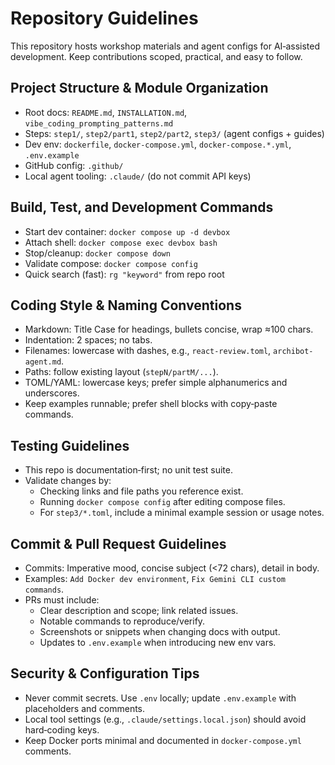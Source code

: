 # Repository Guidelines

This repository hosts workshop materials and agent configs for AI‑assisted development. Keep contributions scoped, practical, and easy to follow.

## Project Structure & Module Organization
- Root docs: `README.md`, `INSTALLATION.md`, `vibe_coding_prompting_patterns.md`
- Steps: `step1/`, `step2/part1`, `step2/part2`, `step3/` (agent configs + guides)
- Dev env: `dockerfile`, `docker-compose.yml`, `docker-compose.*.yml`, `.env.example`
- GitHub config: `.github/`
- Local agent tooling: `.claude/` (do not commit API keys)

## Build, Test, and Development Commands
- Start dev container: `docker compose up -d devbox`
- Attach shell: `docker compose exec devbox bash`
- Stop/cleanup: `docker compose down`
- Validate compose: `docker compose config`
- Quick search (fast): `rg "keyword"` from repo root

## Coding Style & Naming Conventions
- Markdown: Title Case for headings, bullets concise, wrap ≈100 chars.
- Indentation: 2 spaces; no tabs.
- Filenames: lowercase with dashes, e.g., `react-review.toml`, `archibot-agent.md`.
- Paths: follow existing layout (`stepN/partM/...`).
- TOML/YAML: lowercase keys; prefer simple alphanumerics and underscores.
- Keep examples runnable; prefer shell blocks with copy‑paste commands.

## Testing Guidelines
- This repo is documentation‑first; no unit test suite.
- Validate changes by:
  - Checking links and file paths you reference exist.
  - Running `docker compose config` after editing compose files.
  - For `step3/*.toml`, include a minimal example session or usage notes.

## Commit & Pull Request Guidelines
- Commits: Imperative mood, concise subject (<72 chars), detail in body.
- Examples: `Add Docker dev environment`, `Fix Gemini CLI custom commands`.
- PRs must include:
  - Clear description and scope; link related issues.
  - Notable commands to reproduce/verify.
  - Screenshots or snippets when changing docs with output.
  - Updates to `.env.example` when introducing new env vars.

## Security & Configuration Tips
- Never commit secrets. Use `.env` locally; update `.env.example` with placeholders and comments.
- Local tool settings (e.g., `.claude/settings.local.json`) should avoid hard‑coding keys.
- Keep Docker ports minimal and documented in `docker-compose.yml` comments.

